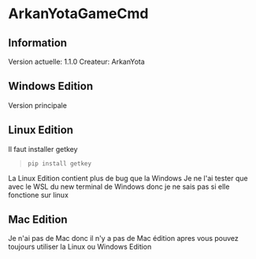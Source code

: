# ArkanYotaGameCmd
## Information
Version actuelle: 1.1.0
Createur: ArkanYota

## Windows Edition
Version principale

## Linux Edition
Il faut installer getkey 
> ```pip install getkey```

La Linux Edition contient plus de bug que la Windows 
Je ne l'ai tester que avec le WSL du new terminal de Windows donc je ne sais pas si elle fonctione sur linux

## Mac Edition 
Je n'ai pas de Mac donc il n'y a pas de Mac édition apres vous pouvez toujours utiliser la Linux ou Windows Edition

